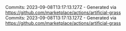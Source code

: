 Commits: 2023-09-08T13:17:13.127Z - Generated via https://github.com/marketplace/actions/artificial-grass
<br>
Commits: 2023-09-08T13:17:13.127Z - Generated via https://github.com/marketplace/actions/artificial-grass
<br>
